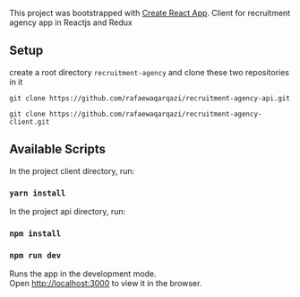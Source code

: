This project was bootstrapped with [Create React App](https://github.com/facebook/create-react-app).
Client for recruitment agency app in Reactjs and Redux
## Setup

create a root directory `recruitment-agency`
and clone these two repositories in it

`git clone https://github.com/rafaewaqarqazi/recruitment-agency-api.git`

`git clone https://github.com/rafaewaqarqazi/recruitment-agency-client.git`
## Available Scripts

In the project client directory, run:

### `yarn install`

In the project api directory, run:

### `npm install`
### `npm run dev`

Runs the app in the development mode.<br />
Open [http://localhost:3000](http://localhost:3000) to view it in the browser.

